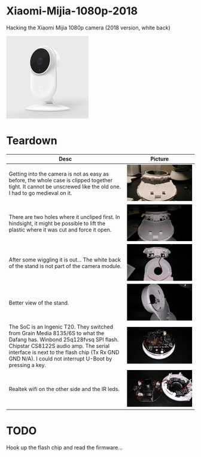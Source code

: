# Xiaomi-Mijia-1080p-2018
Hacking the Xiaomi Mijia 1080p camera (2018 version, white back)

![](/mijia2018.jpg)

# Teardown
Desc | Picture
--- | ---
Getting into the camera is not as easy as before, the whole case is clipped together tight. It cannot be unscrewed like the old one. I had to go medieval on it.| ![](/teardown/IMG_20180802_174022.jpg)
There are two holes where it uncliped first. In hindsight, it might be possible to lift the plastic where it was cut and force it open. | ![](/teardown/IMG_20180802_174131.jpg)
After some wiggling it is out... The white back of the stand is not part of the camera module. | ![](/teardown/IMG_20180802_174329.jpg)
Better view of the stand. | ![](/teardown/IMG_20180802_195150.jpg)
The SoC is an Ingenic T20. They switched from Grain Media 8135/6S to what the Dafang has. Winbond 25q128fvsq SPI flash. Chipstar CS8122S audio amp. The serial interface is next to the flash chip (Tx Rx GND GND N/A). I could not interrupt U-Boot by pressing a key. | ![](/teardown/IMG_20180802_174835.jpg)
Realtek wifi on the other side and the IR leds. | ![](/teardown/IMG_20180802_175143.jpg)

# TODO
Hook up the flash chip and read the firmware...
